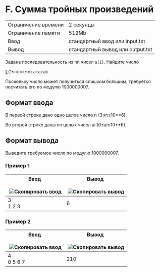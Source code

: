 # F. Сумма тройных произведений

|   |   |
|---|---|
|Ограничение времени|2 секунды|
|Ограничение памяти|512Mb|
|Ввод|стандартный ввод или input.txt|
|Вывод|стандартный вывод или output.txt|

Задана последовательность из nn чисел `a[i]`. Найдите число

∑(1≤i<j<k≤n) ai⋅aj⋅ak

Поскольку число может получиться слишком большим, требуется посчитать его по модулю 1000000007.

## Формат ввода

В первой строке дано одно целое число n (3≤n≤10**6).

Во второй строке даны nn целых чисел ai​ (0≤ai≤10**6).

## Формат вывода

Выведите требуемое число по модулю 1000000007.

### Пример 1

| Ввод<br><br> ![Скопировать ввод](https://yastatic.net/lego/_/La6qi18Z8LwgnZdsAr1qy1GwCwo.gif) | Вывод<br><br> ![Скопировать вывод](https://yastatic.net/lego/_/La6qi18Z8LwgnZdsAr1qy1GwCwo.gif) |
| --------------------------------------------------------------------------------------------- | ----------------------------------------------------------------------------------------------- |
| 3<br>1 2 3                                                                                    | 6                                                                                               |

### Пример 2

|Ввод<br><br> ![Скопировать ввод](https://yastatic.net/lego/_/La6qi18Z8LwgnZdsAr1qy1GwCwo.gif)|Вывод<br><br> ![Скопировать вывод](https://yastatic.net/lego/_/La6qi18Z8LwgnZdsAr1qy1GwCwo.gif)|
|---|---|
|4<br>0 5 6 7|210|
